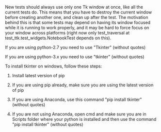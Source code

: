 New tests should always use only one Tk window at once, like all the
current tests do. This means that you have to destroy the current window
before creating another one, and clean up after the test. The motivation
behind this is that some tests may depend on having its window focused
while it is running to work properly, and it may be hard to force focus
on your window across platforms (right now only test_traversal at
test_ttk.test_widgets.NotebookTest depends on this).


If you are using python-2.7 you need to use "Tkinter" (without quotes)

If you are using python-3.x you need to use "tkinter" (without quotes) 


To install tkinter on windows, follow these steps:

  1. Install latest version of pip
  2. If you are using pip already, make sure you are using the latest version of pip
  3. If you are using Anaconda, use this command
            "pip install tkinter" (without quotes)
            
  4. If you are not using Anaconda, open cmd and make sure you are in Scripts folder where your python is installed and then use the command 
            "pip install tkinter" (without quotes)
